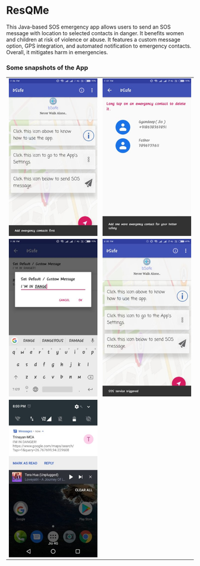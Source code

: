 # ResQMe

This Java-based SOS emergency app allows users to send an SOS message with location to selected contacts in danger. It benefits women and children at risk of violence or abuse. It features a custom message option, GPS integration, and automated notification to emergency contacts. Overall, it mitigates harm in emergencies.

### Some snapshots of the App
|  |  |  
| ----------- | ----------- |  
| ![pic 1](./screenshots/p1.jpeg) | ![pic 2](./screenshots/p2.jpeg) |
| ![pic 3](./screenshots/p3.jpeg) | ![pic 4](./screenshots/p4.jpeg) |
|![pic 5](./screenshots/p5.jpeg)|
